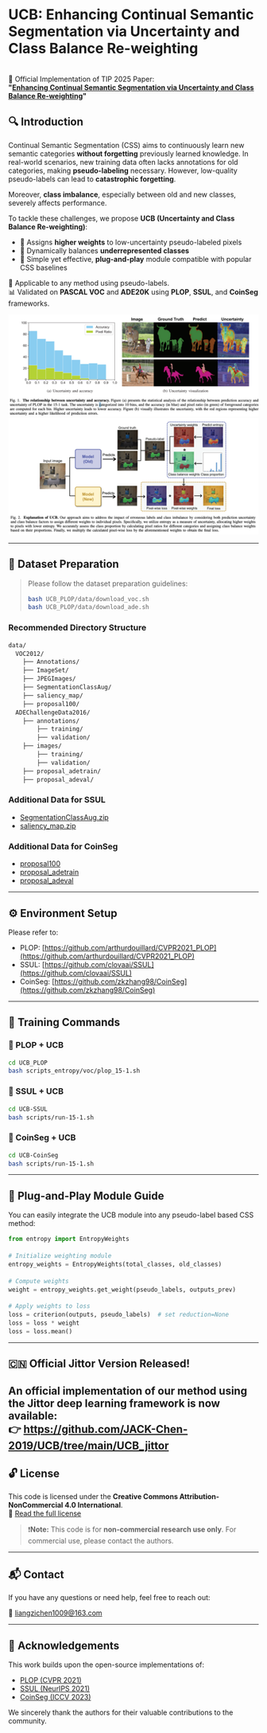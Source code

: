 # UCB: Enhancing Continual Semantic Segmentation via Uncertainty and Class Balance Re-weighting

\
🔗 Official Implementation of TIP 2025 Paper:\
**"[Enhancing Continual Semantic Segmentation via Uncertainty and Class Balance Re-weighting](https://ieeexplore.ieee.org/document/11030217)"**

## 🔍 Introduction

Continual Semantic Segmentation (CSS) aims to continuously learn new semantic categories **without forgetting** previously learned knowledge. In real-world scenarios, new training data often lacks annotations for old categories, making **pseudo-labeling** necessary. However, low-quality pseudo-labels can lead to **catastrophic forgetting**.

Moreover, **class imbalance**, especially between old and new classes, severely affects performance.

To tackle these challenges, we propose **UCB (Uncertainty and Class Balance Re-weighting)**:

- 🔹 Assigns **higher weights** to low-uncertainty pseudo-labeled pixels
- 🔹 Dynamically balances **underrepresented classes**
- 🔹 Simple yet effective, **plug-and-play** module compatible with popular CSS baselines

📌 Applicable to any method using pseudo-labels.\
📊 Validated on **PASCAL VOC** and **ADE20K** using **PLOP**, **SSUL**, and **CoinSeg** frameworks.

![Entropy Visualization](images/entropy.png)
![Method Overview](images/method.png)

---

## 📁 Dataset Preparation

> Please follow the dataset preparation guidelines:
> ```bash
> bash UCB_PLOP/data/download_voc.sh
> bash UCB_PLOP/data/download_ade.sh
> ```

### Recommended Directory Structure

```bash
data/
  VOC2012/
    ├── Annotations/
    ├── ImageSet/
    ├── JPEGImages/
    ├── SegmentationClassAug/
    ├── saliency_map/
    ├── proposal100/
  ADEChallengeData2016/
    ├── annotations/
        ├── training/
        ├── validation/
    ├── images/
        ├── training/
        ├── validation/
    ├── proposal_adetrain/
    ├── proposal_adeval/
```

### Additional Data for SSUL

- [SegmentationClassAug.zip](https://github.com/clovaai/SSUL/releases/download/preparation/SegmentationClassAug.zip)
- [saliency_map.zip](https://github.com/clovaai/SSUL/releases/download/preparation/saliency_map.zip)

### Additional Data for CoinSeg

- [proposal100](https://drive.google.com/file/d/1FxoyVa0I1IEwtW2ykGlNf-JkOYkK80E6/view?usp=sharing)
- [proposal_adetrain](https://drive.google.com/file/d/1kWfPNhoUnYz0uPuHJUALxiqvVqlCKrwW/view?usp=sharing)
- [proposal_adeval](https://drive.google.com/file/d/16xNMO4siqJXr5A03ywQDXU0F1Ld5OFtw/view?usp=sharing)

---

## ⚙️ Environment Setup

Please refer to:

- PLOP: [https://github.com/arthurdouillard/CVPR2021_PLOP](https://github.com/arthurdouillard/CVPR2021_PLOP)
- SSUL: [https://github.com/clovaai/SSUL](https://github.com/clovaai/SSUL)
- CoinSeg: [https://github.com/zkzhang98/CoinSeg](https://github.com/zkzhang98/CoinSeg)

---

## 🏁 Training Commands

### 📌 PLOP + UCB

```bash
cd UCB_PLOP
bash scripts_entropy/voc/plop_15-1.sh
```

### 📌 SSUL + UCB

```bash
cd UCB-SSUL
bash scripts/run-15-1.sh
```

### 📌 CoinSeg + UCB

```bash
cd UCB-CoinSeg
bash scripts/run-15-1.sh
```

---

## 🔌 Plug-and-Play Module Guide

You can easily integrate the UCB module into any pseudo-label based CSS method:

```python
from entropy import EntropyWeights

# Initialize weighting module
entropy_weights = EntropyWeights(total_classes, old_classes)

# Compute weights
weight = entropy_weights.get_weight(pseudo_labels, outputs_prev)

# Apply weights to loss
loss = criterion(outputs, pseudo_labels)  # set reduction=None
loss = loss * weight
loss = loss.mean()
```

---

## 🇨🇳 Official Jittor Version Released!

An official implementation of our method using the Jittor deep learning framework is now available:  
👉 https://github.com/JACK-Chen-2019/UCB/tree/main/UCB_jittor
---

## 🔓 License

This code is licensed under the **Creative Commons Attribution-NonCommercial 4.0 International**.\
📄 [Read the full license](https://creativecommons.org/licenses/by-nc/4.0/)

> ❗**Note:** This code is for **non-commercial research use only**. For commercial use, please contact the authors.

---

## 📬 Contact

If you have any questions or need help, feel free to reach out:

📧 [liangzichen1009@163.com](mailto:liangzichen1009@163.com)

---

## 🙏 Acknowledgements

This work builds upon the open-source implementations of:

- [PLOP (CVPR 2021)](https://github.com/arthurdouillard/CVPR2021_PLOP)
- [SSUL (NeurIPS 2021)](https://github.com/clovaai/SSUL)
- [CoinSeg (ICCV 2023)](https://github.com/zkzhang98/CoinSeg)

We sincerely thank the authors for their valuable contributions to the community.

